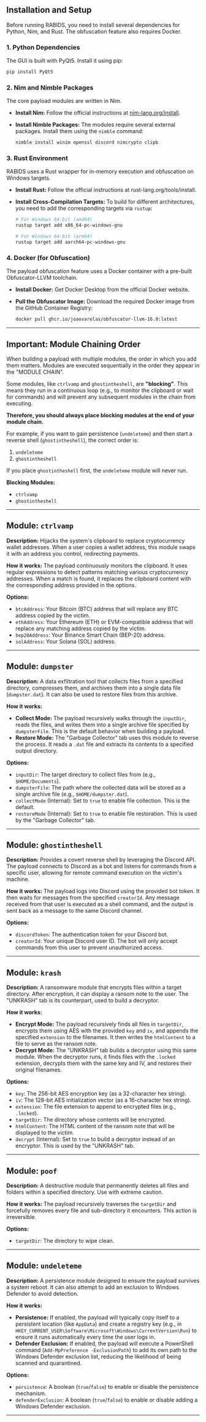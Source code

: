 ## Installation and Setup

Before running RABIDS, you need to install several dependencies for Python, Nim, and Rust. The obfuscation feature also requires Docker.

### 1. Python Dependencies

The GUI is built with PyQt5. Install it using pip:

```bash
pip install PyQt5
```

### 2. Nim and Nimble Packages

The core payload modules are written in Nim.

- **Install Nim:** Follow the official instructions at [nim-lang.org/install](https://nim-lang.org/install.html).

- **Install Nimble Packages:** The modules require several external packages. Install them using the `nimble` command:

  ```bash
  nimble install winim openssl discord nimcrypto clipb
  ```

### 3. Rust Environment

RABIDS uses a Rust wrapper for in-memory execution and obfuscation on Windows targets.

- **Install Rust:** Follow the official instructions at rust-lang.org/tools/install.

- **Install Cross-Compilation Targets:** To build for different architectures, you need to add the corresponding targets via `rustup`:

  ```bash
  # For Windows 64-bit (amd64)
  rustup target add x86_64-pc-windows-gnu

  # For Windows 64-bit (arm64)
  rustup target add aarch64-pc-windows-gnu
  ```

### 4. Docker (for Obfuscation)

The payload obfuscation feature uses a Docker container with a pre-built Obfuscator-LLVM toolchain.

- **Install Docker:** Get Docker Desktop from the official Docker website.

- **Pull the Obfuscator Image:** Download the required Docker image from the GitHub Container Registry:

  ```bash
  docker pull ghcr.io/joaovarelas/obfuscator-llvm-16.0:latest
  ```

---

## Important: Module Chaining Order

When building a payload with multiple modules, the order in which you add them matters. Modules are executed sequentially in the order they appear in the "MODULE CHAIN".

Some modules, like `ctrlvamp` and `ghostintheshell`, are **"blocking"**. This means they run in a continuous loop (e.g., to monitor the clipboard or wait for commands) and will prevent any subsequent modules in the chain from executing.

**Therefore, you should always place blocking modules at the end of your module chain.**

For example, if you want to gain persistence (`undeleteme`) and then start a reverse shell (`ghostintheshell`), the correct order is:

1.  `undeleteme`
2.  `ghostintheshell`

If you place `ghostintheshell` first, the `undeleteme` module will never run.

**Blocking Modules:**

- `ctrlvamp`
- `ghostintheshell`

---

## Module: `ctrlvamp`

**Description:**
Hijacks the system's clipboard to replace cryptocurrency wallet addresses. When a user copies a wallet address, this module swaps it with an address you control, redirecting payments.

**How it works:**
The payload continuously monitors the clipboard. It uses regular expressions to detect patterns matching various cryptocurrency addresses. When a match is found, it replaces the clipboard content with the corresponding address provided in the options.

**Options:**

- `btcAddress`: Your Bitcoin (BTC) address that will replace any BTC address copied by the victim.
- `ethAddress`: Your Ethereum (ETH) or EVM-compatible address that will replace any matching address copied by the victim.
- `bep20Address`: Your Binance Smart Chain (BEP-20) address.
- `solAddress`: Your Solana (SOL) address.

---

## Module: `dumpster`

**Description:**
A data exfiltration tool that collects files from a specified directory, compresses them, and archives them into a single data file (`dumpster.dat`). It can also be used to restore files from this archive.

**How it works:**

- **Collect Mode:** The payload recursively walks through the `inputDir`, reads the files, and writes them into a single archive file specified by `dumpsterFile`. This is the default behavior when building a payload.
- **Restore Mode:** The "Garbage Collector" tab uses this module to reverse the process. It reads a `.dat` file and extracts its contents to a specified output directory.

**Options:**

- `inputDir`: The target directory to collect files from (e.g., `$HOME/Documents`).
- `dumpsterFile`: The path where the collected data will be stored as a single archive file (e.g., `$HOME/dumpster.dat`).
- `collectMode` (Internal): Set to `true` to enable file collection. This is the default.
- `restoreMode` (Internal): Set to `true` to enable file restoration. This is used by the "Garbage Collector" tab.

---

## Module: `ghostintheshell`

**Description:**
Provides a covert reverse shell by leveraging the Discord API. The payload connects to Discord as a bot and listens for commands from a specific user, allowing for remote command execution on the victim's machine.

**How it works:**
The payload logs into Discord using the provided bot token. It then waits for messages from the specified `creatorId`. Any message received from that user is executed as a shell command, and the output is sent back as a message to the same Discord channel.

**Options:**

- `discordToken`: The authentication token for your Discord bot.
- `creatorId`: Your unique Discord user ID. The bot will only accept commands from this user to prevent unauthorized access.

---

## Module: `krash`

**Description:**
A ransomware module that encrypts files within a target directory. After encryption, it can display a ransom note to the user. The "UNKRASH" tab is its counterpart, used to build a decryptor.

**How it works:**

- **Encrypt Mode:** The payload recursively finds all files in `targetDir`, encrypts them using AES with the provided `key` and `iv`, and appends the specified `extension` to the filenames. It then writes the `htmlContent` to a file to serve as the ransom note.
- **Decrypt Mode:** The "UNKRASH" tab builds a decryptor using this same module. When the decryptor runs, it finds files with the `.locked` extension, decrypts them with the same key and IV, and restores their original filenames.

**Options:**

- `key`: The 256-bit AES encryption key (as a 32-character hex string).
- `iv`: The 128-bit AES initialization vector (as a 16-character hex string).
- `extension`: The file extension to append to encrypted files (e.g., `.locked`).
- `targetDir`: The directory whose contents will be encrypted.
- `htmlContent`: The HTML content of the ransom note that will be displayed to the victim.
- `decrypt` (Internal): Set to `true` to build a decryptor instead of an encryptor. This is used by the "UNKRASH" tab.

---

## Module: `poof`

**Description:**
A destructive module that permanently deletes all files and folders within a specified directory. Use with extreme caution.

**How it works:**
The payload recursively traverses the `targetDir` and forcefully removes every file and sub-directory it encounters. This action is irreversible.

**Options:**

- `targetDir`: The directory to wipe clean.

---

## Module: `undeleteme`

**Description:**
A persistence module designed to ensure the payload survives a system reboot. It can also attempt to add an exclusion to Windows Defender to avoid detection.

**How it works:**

- **Persistence:** If enabled, the payload will typically copy itself to a persistent location (like `AppData`) and create a registry key (e.g., in `HKEY_CURRENT_USER\Software\Microsoft\Windows\CurrentVersion\Run`) to ensure it runs automatically every time the user logs in.
- **Defender Exclusion:** If enabled, the payload will execute a PowerShell command (`Add-MpPreference -ExclusionPath`) to add its own path to the Windows Defender exclusion list, reducing the likelihood of being scanned and quarantined.

**Options:**

- `persistence`: A boolean (`true`/`false`) to enable or disable the persistence mechanism.
- `defenderExclusion`: A boolean (`true`/`false`) to enable or disable adding a Windows Defender exclusion.

---
